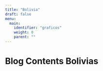```yaml
---
title: "Bolivia"
draft: false
menu:
  main:
    identifier: "graficos"
    weight: 0 
    parent: ""
---
```


# Blog Contents Bolivias